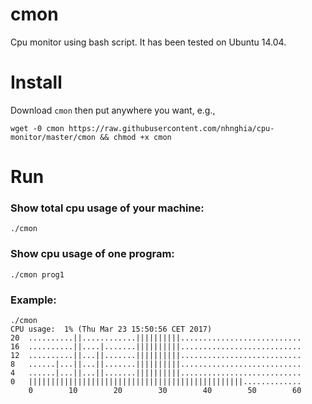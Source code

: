 # cmon
Cpu monitor using bash script. It has been tested on Ubuntu 14.04.

# Install

Download `cmon` then put anywhere you want, e.g.,

`wget -0 cmon https://raw.githubusercontent.com/nhnghia/cpu-monitor/master/cmon && chmod +x cmon`

# Run

### Show total cpu usage of your machine:
`./cmon`

### Show cpu usage of one program:
`./cmon prog1`

### Example:

```
./cmon
CPU usage:  1% (Thu Mar 23 15:50:56 CET 2017)             
20  ..........||............||||||||||...........................
16  ..........||....|.......||||||||||...........................
12  ..........||...||.......||||||||||...........................
8   ......|...||...||.......||||||||||...........................
4   ......|...||...||.......||||||||||...........................
0   ||||||||||||||||||||||||||||||||||||||||||||||||.............
    0        10        20        30        40        50        60
```
